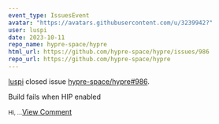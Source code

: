 ```yaml
---
event_type: IssuesEvent
avatar: "https://avatars.githubusercontent.com/u/3239942?"
user: luspi
date: 2023-10-11
repo_name: hypre-space/hypre
html_url: https://github.com/hypre-space/hypre/issues/986
repo_url: https://github.com/hypre-space/hypre
---
```


<a href='https://github.com/luspi' target='_blank'>luspi</a> closed issue <a href='https://github.com/hypre-space/hypre/issues/986' target='_blank'>hypre-space/hypre#986</a>.

<p>Build fails when HIP enabled</p><small>Hi,...</small><a href='https://github.com/hypre-space/hypre/issues/986' target='_blank'>View Comment</a>